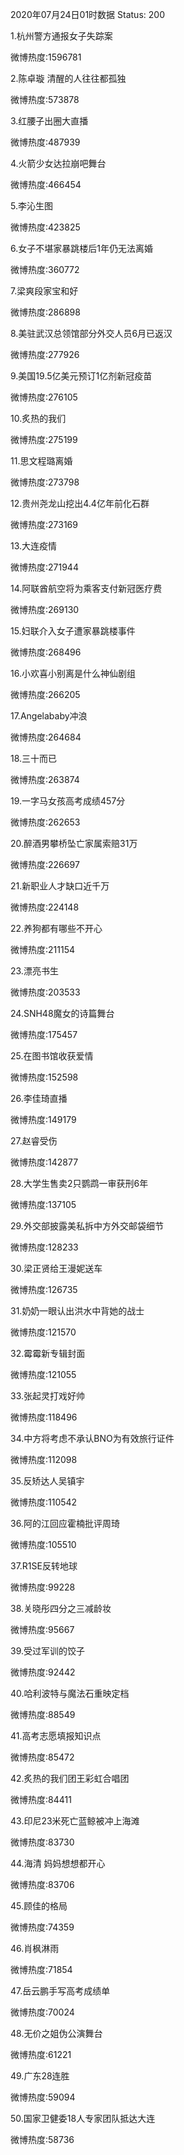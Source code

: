 2020年07月24日01时数据
Status: 200

1.杭州警方通报女子失踪案

微博热度:1596781

2.陈卓璇 清醒的人往往都孤独

微博热度:573878

3.红腰子出圈大直播

微博热度:487939

4.火箭少女达拉崩吧舞台

微博热度:466454

5.李沁生图

微博热度:423825

6.女子不堪家暴跳楼后1年仍无法离婚

微博热度:360772

7.梁爽段家宝和好

微博热度:286898

8.美驻武汉总领馆部分外交人员6月已返汉

微博热度:277926

9.美国19.5亿美元预订1亿剂新冠疫苗

微博热度:276105

10.炙热的我们

微博热度:275199

11.思文程璐离婚

微博热度:273798

12.贵州尧龙山挖出4.4亿年前化石群

微博热度:273169

13.大连疫情

微博热度:271944

14.阿联酋航空将为乘客支付新冠医疗费

微博热度:269130

15.妇联介入女子遭家暴跳楼事件

微博热度:268496

16.小欢喜小别离是什么神仙剧组

微博热度:266205

17.Angelababy冲浪

微博热度:264684

18.三十而已

微博热度:263874

19.一字马女孩高考成绩457分

微博热度:262653

20.醉酒男攀桥坠亡家属索赔31万

微博热度:226697

21.新职业人才缺口近千万

微博热度:224148

22.养狗都有哪些不开心

微博热度:211154

23.漂亮书生

微博热度:203533

24.SNH48魔女的诗篇舞台

微博热度:175457

25.在图书馆收获爱情

微博热度:152598

26.李佳琦直播

微博热度:149179

27.赵睿受伤

微博热度:142877

28.大学生售卖2只鹦鹉一审获刑6年

微博热度:137105

29.外交部披露美私拆中方外交邮袋细节

微博热度:128233

30.梁正贤给王漫妮送车

微博热度:126735

31.奶奶一眼认出洪水中背她的战士

微博热度:121570

32.霉霉新专辑封面

微博热度:121055

33.张起灵打戏好帅

微博热度:118496

34.中方将考虑不承认BNO为有效旅行证件

微博热度:112098

35.反矫达人吴镇宇

微博热度:110542

36.阿的江回应霍楠批评周琦

微博热度:105510

37.R1SE反转地球

微博热度:99228

38.关晓彤四分之三减龄妆

微博热度:95667

39.受过军训的饺子

微博热度:92442

40.哈利波特与魔法石重映定档

微博热度:88549

41.高考志愿填报知识点

微博热度:85472

42.炙热的我们团王彩虹合唱团

微博热度:84411

43.印尼23米死亡蓝鲸被冲上海滩

微博热度:83730

44.海清 妈妈想想都开心

微博热度:83706

45.顾佳的格局

微博热度:74359

46.肖枫淋雨

微博热度:71854

47.岳云鹏手写高考成绩单

微博热度:70024

48.无价之姐伪公演舞台

微博热度:61221

49.广东28连胜

微博热度:59094

50.国家卫健委18人专家团队抵达大连

微博热度:58736

